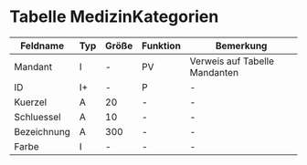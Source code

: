 # Tabelle MedizinKategorien


| Feldname    | Typ | Größe | Funktion | Bemerkung                     |
|-------------|-----|-------|----------|-------------------------------|
| Mandant     | I   | -     | PV       | Verweis auf Tabelle Mandanten |
| ID          | I+  | -     | P        | -                             |
| Kuerzel     | A   | 20    | -        | -                             |
| Schluessel  | A   | 10    | -        | -                             |
| Bezeichnung | A   | 300   | -        | -                             |
| Farbe       | I   | -     | -        | -                             |

